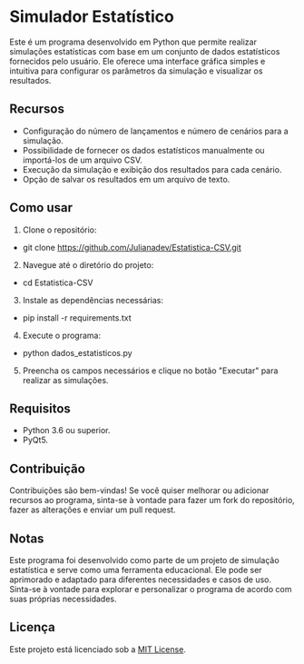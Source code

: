 # Simulador Estatístico

Este é um programa desenvolvido em Python que permite realizar simulações estatísticas com base em um conjunto de dados estatísticos fornecidos pelo usuário. Ele oferece uma interface gráfica simples e intuitiva para configurar os parâmetros da simulação e visualizar os resultados.

## Recursos
- Configuração do número de lançamentos e número de cenários para a simulação.
- Possibilidade de fornecer os dados estatísticos manualmente ou importá-los de um arquivo CSV.
- Execução da simulação e exibição dos resultados para cada cenário.
- Opção de salvar os resultados em um arquivo de texto.

## Como usar

1. Clone o repositório:

- git clone https://github.com/Julianadev/Estatistica-CSV.git


2. Navegue até o diretório do projeto:

- cd Estatistica-CSV


3. Instale as dependências necessárias:

- pip install -r requirements.txt


4. Execute o programa:

- python dados_estatisticos.py


5. Preencha os campos necessários e clique no botão "Executar" para realizar as simulações.

## Requisitos

- Python 3.6 ou superior.
- PyQt5.

## Contribuição

Contribuições são bem-vindas! Se você quiser melhorar ou adicionar recursos ao programa, sinta-se à vontade para fazer um fork do repositório, fazer as alterações e enviar um pull request.

## Notas
Este programa foi desenvolvido como parte de um projeto de simulação estatística e serve como uma ferramenta educacional. Ele pode ser aprimorado e adaptado para diferentes necessidades e casos de uso. Sinta-se à vontade para explorar e personalizar o programa de acordo com suas próprias necessidades.

## Licença

Este projeto está licenciado sob a [MIT License](LICENSE).



